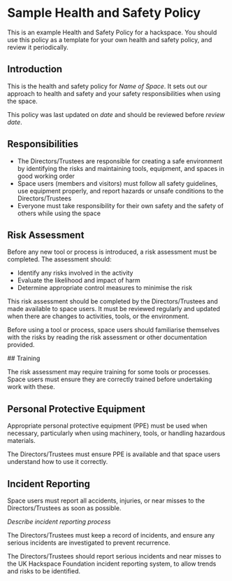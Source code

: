 # Sample Health and Safety Policy

This is an example Health and Safety Policy for a hackspace. You should use this policy as a template
for your own health and safety policy, and review it periodically.

## Introduction
This is the health and safety policy for *Name of Space*. It sets out our approach to health and
safety and your safety responsibilities when using the space.

This policy was last updated on *date* and should be reviewed before *review date*.

## Responsibilities

* The Directors/Trustees are responsible for creating a safe environment by identifying the risks and maintaining tools, equipment, and spaces in good working order
* Space users (members and visitors) must follow all safety guidelines, use equipment properly, and report hazards or unsafe conditions to the Directors/Trustees
* Everyone must take responsibility for their own safety and the safety of others while using the space

## Risk Assessment

Before any new tool or process is introduced, a risk assessment must be completed. The assessment should:

* Identify any risks involved in the activity
* Evaluate the likelihood and impact of harm
* Determine appropriate control measures to minimise the risk

This risk assessment should be completed by the Directors/Trustees and made available to space users. It must be reviewed regularly and updated when there are changes to activities, tools, or the environment.

Before using a tool or process, space users should familiarise themselves with the risks by reading the risk assessment
or other documentation provided.

## Training

The risk assessment may require training for some tools or processes. Space users must ensure they are correctly
trained before undertaking work with these.

## Personal Protective Equipment

Appropriate personal protective equipment (PPE) must be used when necessary, particularly when using machinery, tools, or handling hazardous materials. 

The Directors/Trustees must ensure PPE is available and that space users understand how to use it correctly.

## Incident Reporting

Space users must report all accidents, injuries, or near misses to the Directors/Trustees as soon as possible.

*Describe incident reporting process*

The Directors/Trustees must keep a record of incidents, and ensure any serious incidents are investigated to prevent recurrence.

The Directors/Trustees should report serious incidents and near misses to the UK Hackspace Foundation incident reporting system, to allow trends and risks to be identified.